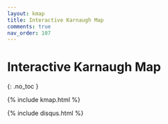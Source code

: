 ```yaml
---
layout: kmap
title: Interactive Karnaugh Map
comments: true
nav_order: 107
---
```


# Interactive Karnaugh Map
{: .no_toc }

{% include kmap.html %}

{% include disqus.html %}
